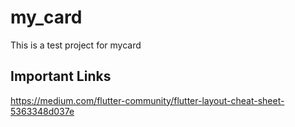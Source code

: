 # my_card

This is a test project for mycard

## Important Links

https://medium.com/flutter-community/flutter-layout-cheat-sheet-5363348d037e
